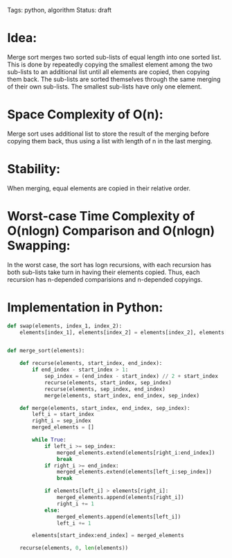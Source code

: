 Tags: python, algorithm
Status: draft

# Idea:

Merge sort merges two sorted sub-lists of equal length into one sorted list. This is done by repeatedly copying the smallest element among the two sub-lists to an additional list until all elements are copied, then copying them back. The sub-lists are sorted themselves through the same merging of their own sub-lists. The smallest sub-lists have only one element.

# Space Complexity of O(n):

Merge sort uses additional list to store the result of the merging before copying them back, thus using a list with length of n in the last merging.

# Stability:

When merging, equal elements are copied in their relative order.

# Worst-case Time Complexity of O(nlogn) Comparison and O(nlogn) Swapping:

In the worst case, the sort has logn recursions, with each recursion has both sub-lists take turn in having their elements copied. Thus, each recursion has n-depended comparisions and n-depended copyings.

# Implementation in Python:

```python
def swap(elements, index_1, index_2):
    elements[index_1], elements[index_2] = elements[index_2], elements[index_1]


def merge_sort(elements):

    def recurse(elements, start_index, end_index):
        if end_index - start_index > 1:
            sep_index = (end_index - start_index) // 2 + start_index
            recurse(elements, start_index, sep_index)
            recurse(elements, sep_index, end_index)
            merge(elements, start_index, end_index, sep_index)

    def merge(elements, start_index, end_index, sep_index):
        left_i = start_index
        right_i = sep_index
        merged_elements = []

        while True:
            if left_i >= sep_index:
                merged_elements.extend(elements[right_i:end_index])
                break
            if right_i >= end_index:
                merged_elements.extend(elements[left_i:sep_index])
                break

            if elements[left_i] > elements[right_i]:
                merged_elements.append(elements[right_i])
                right_i += 1
            else:
                merged_elements.append(elements[left_i])
                left_i += 1

        elements[start_index:end_index] = merged_elements

    recurse(elements, 0, len(elements))
```
